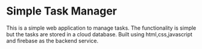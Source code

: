 # Simple Task Manager
This is a simple web application to manage tasks.
The functionality is simple but the tasks are stored in a cloud database.
Built using html,css,javascript and firebase as the backend service.
